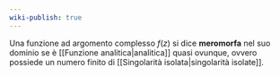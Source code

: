 ```yaml
---
wiki-publish: true
---
```

Una funzione ad argomento complesso $f(z)$ si dice **meromorfa** nel suo dominio se è [[Funzione analitica|analitica]] quasi ovunque, ovvero possiede un numero finito di [[Singolarità isolata|singolarità isolate]].